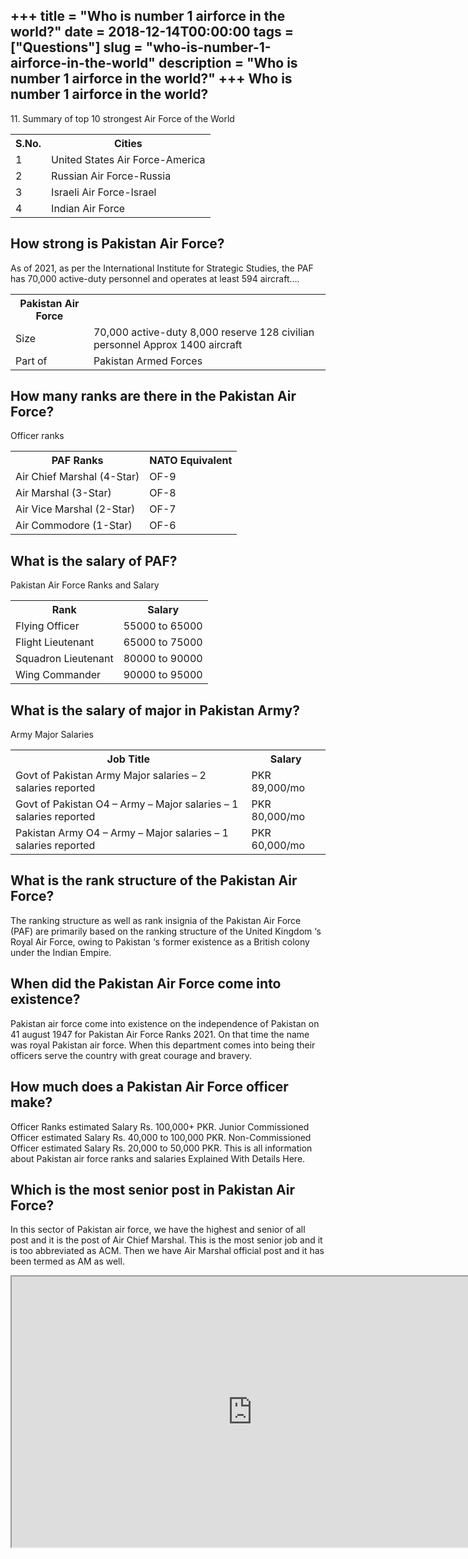 +++
title = "Who is number 1 airforce in the world?"
date = 2018-12-14T00:00:00
tags = ["Questions"]
slug = "who-is-number-1-airforce-in-the-world"
description = "Who is number 1 airforce in the world?"
+++
Who is number 1 airforce in the world?
--------------------------------------

11\. Summary of top 10 strongest Air Force of the World

<table><tr><th>S.No.</th><th>Cities</th></tr><tr><td>1</td><td>United States Air Force-America</td></tr><tr><td>2</td><td>Russian Air Force-Russia</td></tr><tr><td>3</td><td>Israeli Air Force-Israel</td></tr><tr><td>4</td><td>Indian Air Force</td></tr></table>

How strong is Pakistan Air Force?
---------------------------------

As of 2021, as per the International Institute for Strategic Studies, the PAF has 70,000 active-duty personnel and operates at least 594 aircraft….

<table><tr><th>Pakistan Air Force</th></tr><tr><td>Size</td><td>70,000 active-duty 8,000 reserve 128 civilian personnel Approx 1400 aircraft</td></tr><tr><td>Part of</td><td>Pakistan Armed Forces</td></tr></table>

How many ranks are there in the Pakistan Air Force?
---------------------------------------------------

Officer ranks

<table><tr><th>PAF Ranks</th><th>NATO Equivalent</th></tr><tr><td>Air Chief Marshal (4-Star)</td><td>OF-9</td></tr><tr><td>Air Marshal (3-Star)</td><td>OF-8</td></tr><tr><td>Air Vice Marshal (2-Star)</td><td>OF-7</td></tr><tr><td>Air Commodore (1-Star)</td><td>OF-6</td></tr></table>

What is the salary of PAF?
--------------------------

Pakistan Air Force Ranks and Salary

<table><tr><th>Rank</th><th>Salary</th></tr><tr><td>Flying Officer</td><td>55000 to 65000</td></tr><tr><td>Flight Lieutenant</td><td>65000 to 75000</td></tr><tr><td>Squadron Lieutenant</td><td>80000 to 90000</td></tr><tr><td>Wing Commander</td><td>90000 to 95000</td></tr></table>

What is the salary of major in Pakistan Army?
---------------------------------------------

Army Major Salaries

<table><tr><th>Job Title</th><th>Salary</th></tr><tr><td>Govt of Pakistan Army Major salaries – 2 salaries reported</td><td>PKR 89,000/mo</td></tr><tr><td>Govt of Pakistan O4 – Army – Major salaries – 1 salaries reported</td><td>PKR 80,000/mo</td></tr><tr><td>Pakistan Army O4 – Army – Major salaries – 1 salaries reported</td><td>PKR 60,000/mo</td></tr></table>

What is the rank structure of the Pakistan Air Force?
-----------------------------------------------------

The ranking structure as well as rank insignia of the Pakistan Air Force (PAF) are primarily based on the ranking structure of the United Kingdom ‘s Royal Air Force, owing to Pakistan ‘s former existence as a British colony under the Indian Empire.

When did the Pakistan Air Force come into existence?
----------------------------------------------------

Pakistan air force come into existence on the independence of Pakistan on 41 august 1947 for Pakistan Air Force Ranks 2021. On that time the name was royal Pakistan air force. When this department comes into being their officers serve the country with great courage and bravery.

How much does a Pakistan Air Force officer make?
------------------------------------------------

Officer Ranks estimated Salary Rs. 100,000+ PKR. Junior Commissioned Officer estimated Salary Rs. 40,000 to 100,000 PKR. Non-Commissioned Officer estimated Salary Rs. 20,000 to 50,000 PKR. This is all information about Pakistan air force ranks and salaries Explained With Details Here.

Which is the most senior post in Pakistan Air Force?
----------------------------------------------------

In this sector of Pakistan air force, we have the highest and senior of all post and it is the post of Air Chief Marshal. This is the most senior job and it is too abbreviated as ACM. Then we have Air Marshal official post and it has been termed as AM as well.

<iframe allow="accelerometer; autoplay; clipboard-write; encrypted-media; gyroscope; picture-in-picture" allowfullscreen="" class="__youtube_prefs__  epyt-is-override  no-lazyload" data-no-lazy="1" data-origheight="433" data-origwidth="770" data-skipgform_ajax_framebjll="" height="433" id="_ytid_98056" loading="lazy" src="https://www.youtube.com/embed/V9xH_ID2pUc?enablejsapi=1&autoplay=0&cc_load_policy=0&cc_lang_pref=&iv_load_policy=1&loop=0&modestbranding=0&rel=1&fs=1&playsinline=0&autohide=2&theme=dark&color=red&controls=1&" title="YouTube player" width="770"></iframe>